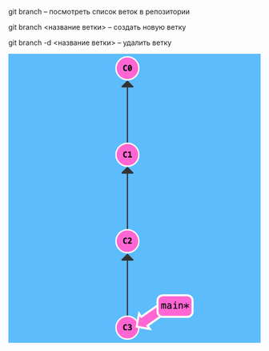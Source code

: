 git branch – посмотреть список веток в репозитории

git branch <название ветки> – создать новую ветку

git branch -d <название ветки> – удалить ветку

![Здесь должна быть картинка](pic_1.png)